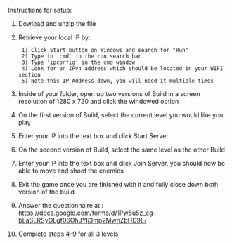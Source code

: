 Instructions for setup:

1) Dowload and unzip the file

2) Retrieve your local IP by: 

		1) Click Start button on Windows and search for "Run"
		2) Type in 'cmd' in the run search bar
		3) Type 'ipconfig' in the cmd window
		4) Look for an IPv4 address which should be located in your WIFI section
		5) Note this IP Address down, you will need it multiple times
							  
3) Inside of your folder, open up two versions of Build in a screen resolution of 1280 x 720 and click the windowed option

4) On the first version of Build, select the current level you would like you play

5) Enter your IP into the text box and click Start Server	

6) On the second version of Build, select the same level as the other Build

7) Enter your IP into the text box and click Join Server, you should now be able to move and shoot the enemies

8) Exit the game once you are finished with it and fully close down both version of the build 

9) Answer the questionnaire at : https://docs.google.com/forms/d/1Pw5u5z_cg-bLaSERSyOLgf06OhJYlj3mp2MwnZbHD9E/ 				  

10) Complete steps 4-9 for all 3 levels 
